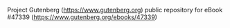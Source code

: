 Project Gutenberg (https://www.gutenberg.org) public repository for eBook #47339 (https://www.gutenberg.org/ebooks/47339)
